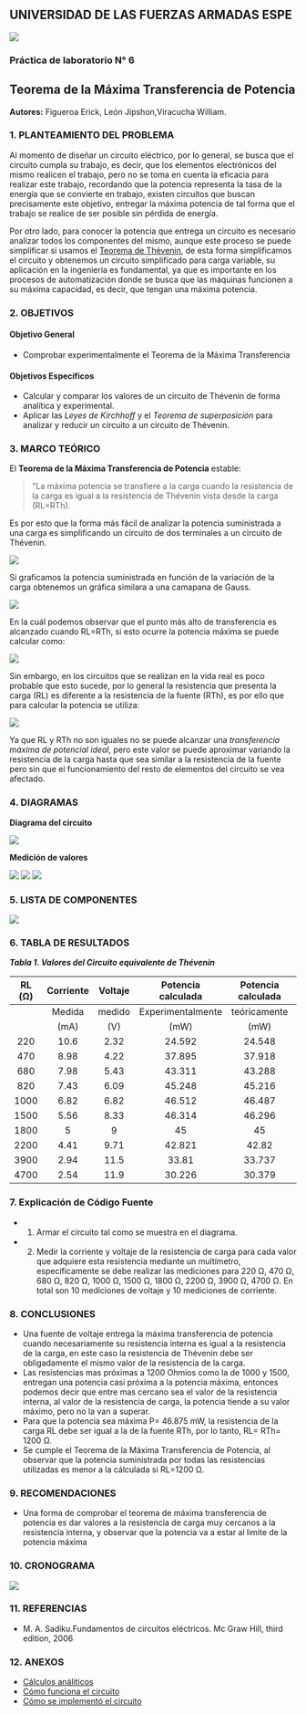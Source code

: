 ## UNIVERSIDAD DE LAS FUERZAS ARMADAS ESPE
![](https://github.com/erickfi/Practica-5/blob/master/Img/Escudo.jpg)
### Práctica de laboratorio N° 6
## Teorema de la Máxima Transferencia de Potencia
**Autores:** Figueroa Erick, León Jipshon,Viracucha William.
### 1. PLANTEAMIENTO DEL PROBLEMA
Al momento de diseñar un circuito eléctrico, por lo general, se busca que el circuito cumpla su trabajo, es decir, que los elementos electrónicos del mismo realicen el trabajo, pero no se toma en cuenta la eficacia para realizar este trabajo, recordando que la potencia representa la tasa de la energía que se convierte en trabajo, existen circuitos que buscan precisamente este objetivo, entregar la máxima potencia de tal forma que el trabajo se realice de ser posible sin pérdida de energía.

Por otro lado, para conocer la potencia que entrega un circuito es necesario analizar todos los componentes del mismo, aunque este proceso se puede simplificar si usamos el [Teorema de Thévenin](https://github.com/erickfi/Practica-5), de esta forma simplificamos el circuito y obtenemos un circuito simplificado para carga variable, su aplicación en la ingeniería es fundamental, ya que es importante en los procesos de automatización donde se busca que las máquinas funcionen a su máxima capacidad, es decir, que tengan una máxima potencia.


### 2. OBJETIVOS
#### Objetivo General
- Comprobar experimentalmente el Teorema de la Máxima Transferencia
#### Objetivos Específicos
- Calcular y comparar los valores de un circuito de Thévenin de forma analítica y experimental.
- Aplicar las *Leyes de Kirchhoff* y el *Teorema de superposición* para analizar y reducir un circuito a un circuito de Thévenin.
### 3. MARCO TEÓRICO
El **Teorema de la Máxima Transferencia de Potencia** estable:
> "La máxima potencia se transfiere a la carga cuando la resistencia de la carga es igual a la resistencia de Thévenin vista desde la carga (RL=RTh).

Es por esto que la forma más fácil de analizar la potencia suministrada a una carga es simplificando un circuito de dos terminales a un circuito de Thévenin.

![](https://github.com/erickfi/Practica-5/blob/master/Img/Cambio%20circuito.PNG)

Si graficamos la potencia suministrada en función de la variación de la carga obtenemos un gráfica similara a una camapana de Gauss.

![](https://github.com/erickfi/Laboratorio-6/blob/master/Img/Grafica.PNG)

En la cuál podemos observar que el punto más alto de transferencia es alcanzado cuando RL=RTh, si esto ocurre la potencia máxima se puede calcular como:

![](https://github.com/erickfi/Laboratorio-6/blob/master/Img/Con%20RTH.PNG)

Sin embargo, en los circuitos que se realizan en la vida real es poco probable que esto sucede, por lo general la resistencia que presenta la carga (RL) es diferente a la resistencia de la fuente (RTh), es por ello que para calcular la potencia se utiliza:

![](https://github.com/erickfi/Laboratorio-6/blob/master/Img/Con%20RL.PNG)

Ya que RL y RTh no son iguales no se puede alcanzar una _transferencia máxima de potencial ideal,_ pero este valor se puede aproximar variando la resistencia de la carga hasta que sea similar a la resistencia de la fuente pero sin que el funcionamiento del resto de elementos del circuito se vea afectado.


### 4. DIAGRAMAS
**Diagrama del circuito**

![](https://github.com/erickfi/Laboratorio-6/blob/master/Img/Diagrama.PNG)

**Medición de valores**

![](https://github.com/erickfi/Laboratorio-6/blob/master/Img/Thinker%206.1.PNG)
![](https://github.com/erickfi/Laboratorio-6/blob/master/Img/Thinker%206.2.PNG)
![](https://github.com/erickfi/Laboratorio-6/blob/master/Img/Thinker%206.3.PNG)

### 5. LISTA DE COMPONENTES

![](https://github.com/erickfi/Laboratorio-6/blob/master/Img/Materiales.PNG)

### 6. TABLA DE RESULTADOS

***Tabla 1. Valores del Circuito equivalente de Thévenin***

|   RL (Ω)  | Corriente  |   Voltaje  | Potencia calculada | Potencia calculada | Error |
|:---------:|:----------:|:----------:|:------------------:|:------------------:|:-----:| 
|           |  Medida    |   medido   | Experimentalmente  | teóricamente       |       |
|           |   (mA)     |    (V)     |       (mW)         |        (mW)        |  (%)  |
|   220     |   10.6     |   2.32     | 24.592             | 24.548             | 0.18  |
|   470     |   8.98     |   4.22     | 37.895             | 37.918             | 0.06  |
|   680     |   7.98     |   5.43     | 43.311             | 43.288             | 0.1   |
|   820     |   7.43     |   6.09     | 45.248             | 45.216             | 0.07  |
|   1000    |   6.82     |   6.82     | 46.512             | 46.487             | 0.05  |
|   1500    |   5.56     |   8.33     | 46.314             | 46.296             | 0.04  |
|   1800    |   5        |   9        | 45                 | 45                 | 0     |
|   2200    |   4.41     |   9.71     | 42.821             | 42.82              | 0.002 |
|   3900    |   2.94     |   11.5     | 33.81              | 33.737             | 0.216 |
|   4700    |   2.54     |   11.9     | 30.226             | 30.379             | 0.5   |



### 7. Explicación de Código Fuente

- 1. Armar el circuito tal como se muestra en el diagrama.
- 2. Medir la corriente y voltaje de la resistencia de carga para cada valor que adquiere esta resistencia mediante un multímetro, específicamente se debe realizar las mediciones para 220 Ω, 470 Ω, 680 Ω, 820 Ω, 1000 Ω, 1500 Ω, 1800 Ω, 2200 Ω, 3900 Ω, 4700 Ω. En total son 10 mediciones de voltaje y 10 mediciones de corriente.

### 8. CONCLUSIONES

- Una fuente de voltaje entrega la máxima transferencia de potencia cuando necesariamente su resistencia interna es igual a la resistencia de la carga, en este caso la resistencia de Thévenin debe ser obligadamente el mismo valor de la resistencia de la carga.
- Las resistencias mas próximas a 1200 Ohmios como la de 1000 y 1500, entregan una potencia casi próxima a la potencia máxima, entonces podemos decir que entre mas cercano sea el valor de la resistencia interna, al valor de la resistencia de carga, la potencia tiende a su valor máximo, pero no la van a superar.
- Para que la potencia sea máxima P= 46.875 mW, la resistencia de la carga RL debe ser igual a la de la fuente RTh, por lo tanto, RL= RTh= 1200 Ω.
- Se cumple el Teorema de la Máxima Transferencia de Potencia, al observar que la potencia suministrada por todas las resistencias utilizadas es menor a la cálculada si RL=1200 Ω.

### 9. RECOMENDACIONES

- Una forma de comprobar el teorema de máxima transferencia de potencia es dar valores a la resistencia de carga muy cercanos a la resistencia interna, y observar que la potencia va a estar al limite de la potencia máxima

### 10. CRONOGRAMA

![](https://github.com/erickfi/Laboratorio-6/blob/master/Img/Cronograma%206.PNG)

### 11. REFERENCIAS
- M. A. Sadiku.Fundamentos de circuitos eléctricos. Mc Graw Hill, third edition, 2006
### 12. ANEXOS
- [Cálculos análiticos](https://github.com/erickfi/Practica-5/blob/master/Anexos/C%C3%A1lculos%20Anal%C3%ADticos.pdf)
- [Cómo funciona el circuito](https://www.youtube.com/watch?v=TRDsxjXFfmg&feature=youtu.be)
- [Cómo se implementó el circuito](https://www.youtube.com/watch?v=GO8c0AroBgk&feature=youtu.be)
